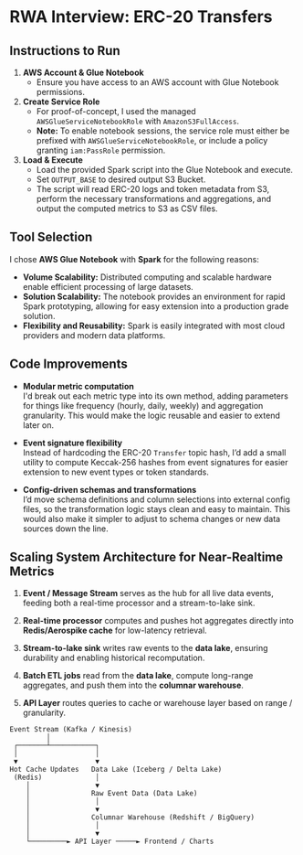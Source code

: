 # RWA Interview: ERC-20 Transfers

## Instructions to Run

1. **AWS Account & Glue Notebook**
   - Ensure you have access to an AWS account with Glue Notebook permissions.
2. **Create Service Role**
   - For proof-of-concept, I used the managed `AWSGlueServiceNotebookRole` with `AmazonS3FullAccess`.
   - **Note:** To enable notebook sessions, the service role must either be prefixed with `AWSGlueServiceNotebookRole`, or include a policy granting `iam:PassRole` permission.
3. **Load & Execute**
   - Load the provided Spark script into the Glue Notebook and execute.  
   - Set `OUTPUT_BASE` to desired output S3 Bucket.
   - The script will read ERC-20 logs and token metadata from S3, perform the necessary transformations and aggregations, and output the computed metrics to S3 as CSV files.

## Tool Selection

I chose **AWS Glue Notebook** with **Spark** for the following reasons:  

- **Volume Scalability:** Distributed computing and scalable hardware enable efficient processing of large datasets.  
- **Solution Scalability:** The notebook provides an environment for rapid Spark prototyping, allowing for easy extension into a production grade solution. 
- **Flexibility and Reusability:** Spark is easily integrated with most cloud providers and modern data platforms.

## Code Improvements

- **Modular metric computation**  
  I'd break out each metric type into its own method, adding parameters for things like frequency (hourly, daily, weekly) and aggregation granularity. This would make the logic reusable and easier to extend later on.

- **Event signature flexibility**  
  Instead of hardcoding the ERC-20 `Transfer` topic hash, I’d add a small utility to compute Keccak-256 hashes from event signatures for easier extension to new event types or token standards.

- **Config-driven schemas and transformations**  
  I’d move schema definitions and column selections into external config files, so the transformation logic stays clean and easy to maintain. This would also make it simpler to adjust to schema changes or new data sources down the line.
  


## Scaling System Architecture for Near-Realtime Metrics

1. **Event / Message Stream** serves as the hub for all live data events, feeding both a real-time processor and a stream-to-lake sink.

2. **Real-time processor** computes and pushes hot aggregates directly into **Redis/Aerospike cache** for low-latency retrieval.

3. **Stream-to-lake sink** writes raw events to the **data lake**, ensuring durability and enabling historical recomputation.

4. **Batch ETL jobs** read from the **data lake**, compute long-range aggregates, and push them into the **columnar warehouse**.

5. **API Layer** routes queries to cache or warehouse layer based on range / granularity.

```text
Event Stream (Kafka / Kinesis)
         │
 ┌───────┴───────────┐
 │                   │
 ▼                   ▼
Hot Cache Updates   Data Lake (Iceberg / Delta Lake)
 (Redis)             │
    │                ▼
    │               Raw Event Data (Data Lake)
    │                │
    │                ▼
    │               Columnar Warehouse (Redshift / BigQuery)
    │                │
    │                ▼
    └─────────► API Layer ─────► Frontend / Charts



